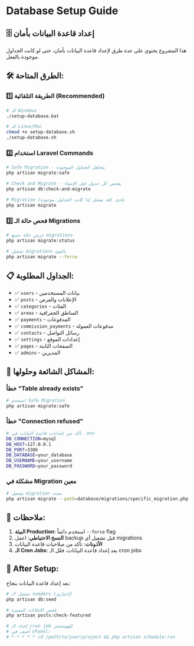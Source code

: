 # Database Setup Guide

## 🗄️ إعداد قاعدة البيانات بأمان

هذا المشروع يحتوي على عدة طرق لإعداد قاعدة البيانات بأمان، حتى لو كانت الجداول موجودة بالفعل.

## 🛠️ الطرق المتاحة:

### 1️⃣ الطريقة التلقائية (Recommended)

```bash
# للـ Windows
./setup-database.bat

# للـ Linux/Mac
chmod +x setup-database.sh
./setup-database.sh
```

### 2️⃣ استخدام Laravel Commands

```bash
# Safe Migration - يتجاهل الجداول الموجودة
php artisan migrate:safe

# Check and Migrate - يفحص كل جدول قبل الإنشاء
php artisan db:check-and-migrate

# Migration عادي (قد يفشل إذا كانت الجداول موجودة)
php artisan migrate
```

### 3️⃣ فحص حالة الـ Migrations

```bash
# عرض حالة جميع migrations
php artisan migrate:status

# تشغيل migrations بالقوة
php artisan migrate --force
```

## 📋 الجداول المطلوبة:

- ✅ `users` - بيانات المستخدمين
- ✅ `posts` - الإعلانات والفرص
- ✅ `categories` - الفئات
- ✅ `areas` - المناطق الجغرافية
- ✅ `payments` - المدفوعات
- ✅ `commission_payments` - مدفوعات العمولة
- ✅ `contacts` - رسائل التواصل
- ✅ `settings` - إعدادات الموقع
- ✅ `pages` - الصفحات الثابتة
- ✅ `admins` - المديرين

## 🔧 المشاكل الشائعة وحلولها:

### خطأ "Table already exists"
```bash
# استخدم Safe Migration
php artisan migrate:safe
```

### خطأ "Connection refused"
```bash
# تأكد من إعدادات قاعدة البيانات في .env
DB_CONNECTION=mysql
DB_HOST=127.0.0.1
DB_PORT=3306
DB_DATABASE=your_database
DB_USERNAME=your_username
DB_PASSWORD=your_password
```

### مشكلة في Migration معين
```bash
# تشغيل migration محدد
php artisan migrate --path=database/migrations/specific_migration.php
```

## 📝 ملاحظات:

1. **البيئة Production**: استخدم دائماً `--force` flag
2. **النسخ الاحتياطي**: اعمل backup قبل تشغيل أي migrations
3. **الأذونات**: تأكد من صلاحيات قاعدة البيانات
4. **الـ Cron Jobs**: بعد إعداد قاعدة البيانات، فعّل الـ cron jobs

## 🚀 After Setup:

بعد إعداد قاعدة البيانات بنجاح:

```bash
# تشغيل الـ seeders (إختياري)
php artisan db:seed

# فحص الإعلانات المميزة
php artisan posts:check-featured

# إعداد الـ cron job للهوستنجر
# أضف في cPanel:
# * * * * * cd /path/to/your/project && php artisan schedule:run
```
